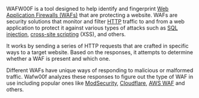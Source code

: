 WAFW00F is a tool designed to help identify and fingerprint [Web Application Firewalls (WAFs)](../security/waf.md) that are protecting a website. WAFs are security solutions that monitor and filter [HTTP](../web/http.md) traffic to and from a web application to protect it against various types of attacks such as [SQL injection](../security/sqli.md), [cross-site scripting](../web/xss.md) (XSS), and others.

It works by sending a series of HTTP requests that are crafted in specific ways to a target website. Based on the responses, it attempts to determine whether a WAF is present and which one.

Different WAFs have unique ways of responding to malicious or malformed traffic. Wafw00f analyzes these responses to figure out the type of WAF in use including popular ones like [ModSecurity](../security/modsec.md), [Cloudflare](../web/cloudflare.md), [AWS WAF](../cloud/aws-waf.md) and others.
